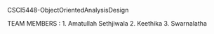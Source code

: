  CSCI5448-ObjectOrientedAnalysisDesign
 
 TEAM MEMBERS :
      1. Amatullah Sethjiwala
      2. Keethika
      3. Swarnalatha
